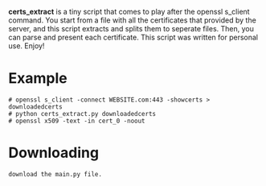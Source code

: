 **certs_extract** is a tiny script that comes to play after the openssl s_client command. You start from a file with all the certificates that provided by the server, and this script extracts and splits them to seperate files. Then, you can parse and present each certificate.
This script was written for personal use. Enjoy!

# Example

```
# openssl s_client -connect WEBSITE.com:443 -showcerts > downloadedcerts
# python certs_extract.py downloadedcerts
# openssl x509 -text -in cert_0 -noout
```

# Downloading

```
download the main.py file.
```
